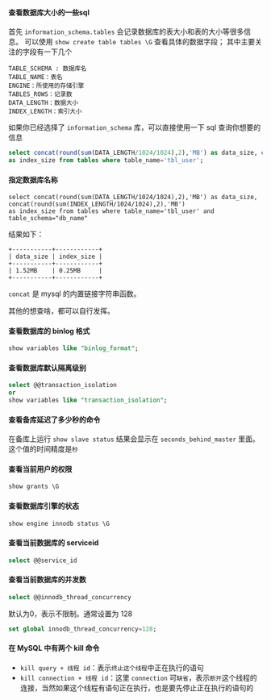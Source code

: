 #### 查看数据库大小的一些sql
首先 `information_schema.tables` 会记录数据库的表大小和表的大小等很多信息。
可以使用 `show create table tables \G` 查看具体的数据字段；
其中主要关注的字段有一下几个
```
TABLE_SCHEMA : 数据库名
TABLE_NAME：表名
ENGINE：所使用的存储引擎
TABLES_ROWS：记录数
DATA_LENGTH：数据大小
INDEX_LENGTH：索引大小
```

如果你已经选择了 `information_schema` 库，可以直接使用一下 sql 查询你想要的信息
```sql
select concat(round(sum(DATA_LENGTH/1024/1024),2),'MB') as data_size, concat(round(sum(INDEX_LENGTH/1024/1024),2),'MB')
as index_size from tables where table_name='tbl_user';
```

#### 指定数据库名称

```
select concat(round(sum(DATA_LENGTH/1024/1024),2),'MB') as data_size, concat(round(sum(INDEX_LENGTH/1024/1024),2),'MB')
as index_size from tables where table_name='tbl_user' and table_schema="db_name"
```

结果如下：
```
+-----------+------------+
| data_size | index_size |
+-----------+------------+
| 1.52MB    | 0.25MB     |
+-----------+------------+
```

`concat` 是 mysql 的内置链接字符串函数。

其他的想查啥，都可以自行发挥。

#### 查看数据库的 binlog 格式
```sql
show variables like "binlog_format";
```

#### 查看数据库默认隔离级别
```sql
select @@transaction_isolation
or 
show variables like "transaction_isolation";
```

#### 查看备库延迟了多少秒的命令
在备库上运行 `show slave status` 结果会显示在 `seconds_behind_master` 里面。
这个值的时间精度是`秒`

#### 查看当前用户的权限
```sql
show grants \G
```

#### 查看数据库引擎的状态
```sql
show engine innodb status \G
```

#### 查看当前数据库的 serviceid
```sql
select @@service_id
```

#### 查看当前数据库的并发数
```sql
select @@innodb_thread_concurrency
```
默认为0，表示不限制。通常设置为 128
```sql
set global innodb_thread_concurrency=128;
```

#### 在 MySQL 中有两个 kill 命令
* `kill query + 线程 id`：表示`终止这个线程`中正在执行的语句
* `kill connection + 线程 id`：这里 `connection` 可`缺省`，表示`断开`这个线程的连接，当然如果这个线程有语句正在执行，也是要先停止正在执行的语句的


